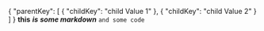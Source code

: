{
  "parentKey": [
    {
      "childKey": "child Value 1"
    },
    {
      "childKey": "child Value 2"
    }
  ]
}  **this**
***is***
***__some markdown__***
  `and some code`
